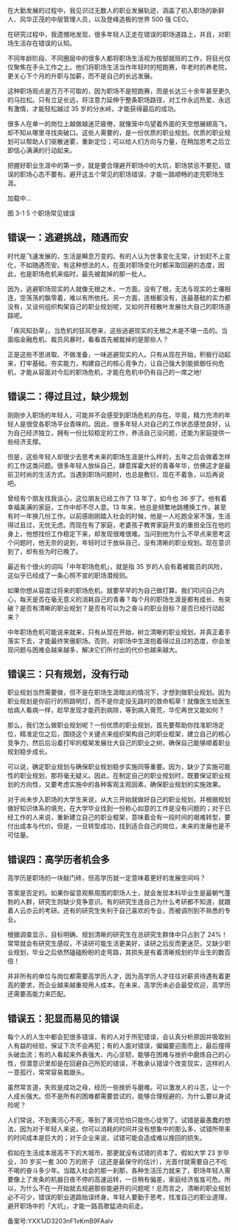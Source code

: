 在大勤发展的过程中，我见识过无数人的职业发展轨迹，涵盖了初入职场的新鲜人、风华正茂的中层管理人员，以及登峰造极的世界 500 强 CEO。

在研究过程中，我遗憾地发现，很多年轻人正走在错误的职场道路上，并且，对职场生活存在错误的认知。

不同年龄阶段、不同圈层中的很多人都将职场生活视为按部就班的工作，将目光仅仅聚焦在手头工作之上。他们将职场生活当作年轻时的短跑赛，年老时的养老院，更关心下个月的升职与加薪，而不是自己的长远发展。

这种职场观点是万万不可取的，因为职场不是短跑赛，而是长达三十余年甚至更久的马拉松。只有立足长远，将注意力延伸于整条职场路径，对工作永远热爱、永远有激情，才能轻松越过 35 岁的分水岭，才能获得最后的成功。

很多人在单一的岗位上越做越迷茫疲倦，就像笼中鸟望着外面的天空想展翅高飞，却不知从哪里寻找突破口。这些人需要的，是一份优质的职业规划。优质的职业规划可以帮助人们驱散迷雾，重新定位；可以给人们方向与力量，在稍加思考之后立即信心满满的行动起来。

把握好职业生涯中的第一步，就是要合理避开职场中的大坑，职场禁忌不要犯，错误的职场心态不要有。避开这五个常见的职场错误，才能一路顺畅的走完职场生涯。

加载中...

图 3-1 5 个职场常见错误

## **错误一：逃避挑战，随遇而安**

时代是飞速发展的，生活是瞬息万变的。有的人认为世事变化无常，计划赶不上变化，不如随遇而安。有这种想法的人，在面对职场变化时都采取回避的态度，因此，也是职场危机来临时，最先被裁掉的那一批人。

因为，逃避职场现实的人就像无根之木，一方面，没有了根，无法与现实的土壤相连，空荡荡的飘零着，难以有所依托。另一方面，连根都没有，连最基础的实力都没有，又谈何组织构架自己的职业规划呢，又如何开枝散叶发展壮大自己的职场道路呢。

「疾风知劲草」，当危机的狂风卷来，这些逃避现实的无根之木是不堪一击的。当面临金融危机、裁员风暴时，看看首先被裁掉的是那些人？

正是这些不思进取、不做准备，一味逃避现实的人。只有从现在开始，积极行动起来，打牢基础，夯实能力，构建自己的核心竞争力，让自己强大到能抵御任何危机，才能从容面对今后的职场危机，才能在危机中仍有自己的一席之地\!

## **错误二：得过且过，缺少规划**

刚刚步入职场的年轻人，可能并不会感受到职场危机的存在。毕竟，精力充沛的年轻人是很受各职场平台青睐的。因此，很多年轻人对自己的工作状态感觉良好，认为自己经济独立，拥有一份比较稳定的工作，养活自己没问题，还能为家庭提供一些经济支撑。

但是，这些年轻人却很少去思考未来的职场生涯是什么样的，五年之后会做着怎样的工作这类问题。很多年轻人放纵自己，肆意挥霍大好的青春年华，仿佛这才是最前卫时尚的生活方式。当遇到职场问题时，也总是敷衍，现在不着急，以后再说吧。

曾经有个朋友找我谈心，这位朋友已经工作了 13 年了，如今也 36 岁了。他有着幸福美满的家庭，工作中却不尽人意。13 年来，他总是频繁地跳槽换工作，甚至有时一年换几份工作。以前感刚刚踏入社会的时候，他是一人吃跑全家不饿，生活得过且过，无忧无虑。而现在有了家庭，老婆孩子教育家庭开支的重担全压在他的身上，他想找份工作稳定下来，却发现很难很难。当问到他为什么不早点来思考这个问题时，他无奈的说到，年轻时过于放纵自己，没有清晰的职业规划。现在意识到了，却有些为时已晚了。

最近有个很火的词叫「中年职场危机」，就是指 35 岁的人会有着被裁员的风险，这似乎已经成了一条心照不宣的职场潜规则。

如果你想从容度过将来的职场危机，就要早早的为自己做打算。我们叩问自己内心，每天是否在毫无意义的消耗自己的青春？每个月的职场生涯是都有成长、有突破？是否有清晰的职业规划？是否有可以为之奋斗的职业目标？是否已经行动起来？

中年职场危机可能说来就来，只有从现在开始，树立清晰的职业规划，并真正着手落实下去，才能最终笑傲职场。否则，对职场中生涯抱着得过且过的态度，你会发现问题与困难会越来越多，解决它们所付出的代价也越来越大。

## **错误三：只有规划，没有行动**

职业规划当然需要做，但不是在职场生涯暗淡的情况下，才想到做职业规划。因为职业规划是你前行的照路明灯，而不是你走投无路时的救命稻草！就像医生给医生给病人看病一样，趁早发现才能药到病除，等到病入膏荒，华佗再世又能如何？

那么，我们怎么做职业规划呢？一份优质的职业规划，首先要帮助你找准职场定位，精准定位之后，围绕这个关键点来组织架构自己的职业框架，建立自己的核心竞争力，然后后沿着打牢的框架发展壮大自己的职业之树，确保自己能够顺着职业规划稳步成长。

可以说，确定职业规划与确保职业规划稳步实施同等重要。因为，缺少了实施可能性的职业规划，那将毫无疑义。因此，在制定自己的职业规划时，既要保证职业规划的方向性，又要考虑实施中的各种客观主观因素，确保职业规划的实施效果。

对于尚未步入职场的大学生来说，从大三开始就做好自己的职业规划，并根据规划做好知识体系的填充，在大学毕业找到一份称心如意的工作是没有问题的；对于已经工作的人来说，重新建立自己的职业框架，意味着会有一段时间的艰难转型，要付出成本与代价。但是，一旦转型成功，找到适合自己的岗位，未来的发展也是不可估量。

## **错误四：高学历者机会多**

高学历是职场的一块敲门砖，但高学历就一定意味着更好的发展空间吗？

答案是否定的。如果你留意观察周围的职场人士，就会发现本科毕业生是最朝气蓬勃的人群，研究生则缺少竞争意识。有的研究生连自己为什么考研都不知道，就跟着人云亦云的考研。还有的研究生失利于自己喜欢的专业，而被调剂到不熟悉的专业。

根据调查显示，目标明确、规划清晰的研究生在总研究生群体中只占到了 24\%！常常就会有研究生感叹，不读研可能生活更美好，读研之后反而更迷茫，又缺少职业规划，毕业之后依然磕磕盼盼的走弯路，其损失是有着清晰规划的毕业生的数百倍！

并非所有的单位与岗位都需要高学历人才，因为高学历人才往往对薪资待遇有着更高的要求，而企业越来越重视用人成本。在未来，高学历未必会最受欢迎，高学历还需要高能力来匹配。

## **错误五：犯显而易见的错误**

每个人的人生中都会犯很多错误，有的人对于所犯错误，会认真分析原因并吸取别人有益的经验，保证下次不会再犯；有的人面对错误，偏偏要迎面而上，最后撞得头破血流；有的人看起来外表强大、内心坚韧，能够在困难与挫折中磨炼自己的心性，但潜意识里却是在回避自己所犯的错误，不敢承认错误个改变现实，这样的人一意孤行，常常容易栽跟头。

虽然常言道，失败是成功之母，经历一些挫折与磨难。可以激发人的斗志，让一个人成长强大。但不是所有的困难都需要尝试的，能够合理规避的，为什么要以身试险呢？

人们常说，不到黄河心不死，等到了黄河恐怕只能伤心徒劳了。试错是最愚蠢的想法，因为对于年轻人来说，你可以消耗的时间并没有想象中的那么多，试错所带来的时间成本是巨大的；对于企业来说，试错可能会造成难以挽回的损失。

假如在生活成本居高不下的大城市，那更就没有试错的资本了。假如大学 23 岁毕业，30 岁买一套 300 万的房子（这还是最保守的估计），光首付就需要自己不吃不喝的奋斗多少年。当踏入社会的那一刹那，各种生活压力就来了，职场年轻人需要像上了发条的机器日夜不停的高速运转，一旦稍有偏差，家庭经济岌岌可危。所以，为什么不在一开始就去规避那些能避开的问题呢！总而言之，清晰的职业规划必不可少，错误的职业道路贻误终身。年轻人要勤于思考，找准自己的职业道理，避开职场中的「大坑」，才能一路高歌猛进向前走。

备案号:YXX1JD3203nF1vKmB9FAalv